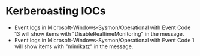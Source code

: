# Kerberoasting IOCs

- Event logs in Microsoft-Windows-Sysmon/Operational with Event Code 13 will show items with "DisableRealtimeMonitoring" in the message.
- Event logs in Microsoft-Windows-Sysmon/Operational with Event Code 1 will show items with "mimikatz" in the message.